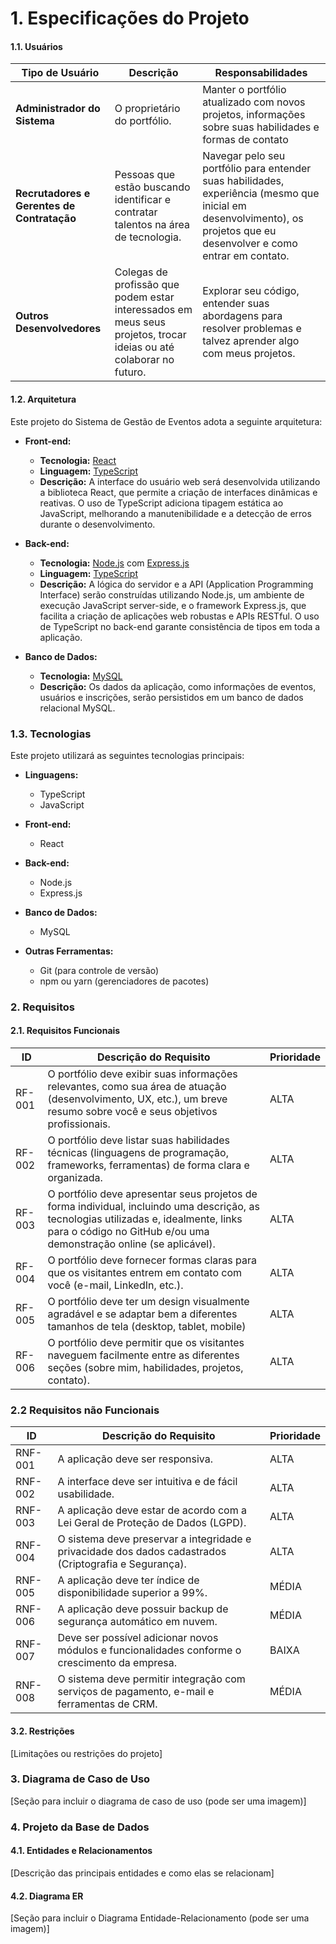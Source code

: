 

# 1. Especificações do Projeto

#### 1.1. Usuários

| Tipo de Usuário   | Descrição | Responsabilidades |
|------------------|-----------|------------------|
| **Administrador do Sistema** | O proprietário do portfólio.| Manter o portfólio atualizado com novos projetos, informações sobre suas habilidades e formas de contato |
| **Recrutadores e Gerentes de Contratação** | Pessoas que estão buscando identificar e contratar talentos na área de tecnologia. | Navegar pelo seu portfólio para entender suas habilidades, experiência (mesmo que inicial em desenvolvimento), os projetos que eu  desenvolver e como entrar em contato.|
| **Outros Desenvolvedores** |Colegas de profissão que podem estar interessados em meus seus projetos, trocar ideias ou até colaborar no futuro. |Explorar seu código, entender suas abordagens para resolver problemas e talvez aprender algo com meus projetos.|


#### 1.2. Arquitetura

Este projeto do Sistema de Gestão de Eventos adota a seguinte arquitetura:

* **Front-end:**
    * **Tecnologia:** [React](https://react.dev/)
    * **Linguagem:** [TypeScript](https://www.typescriptlang.org/)
    * **Descrição:** A interface do usuário web será desenvolvida utilizando a biblioteca React, que permite a criação de interfaces dinâmicas e reativas. O uso de TypeScript adiciona tipagem estática ao JavaScript, melhorando a manutenibilidade e a detecção de erros durante o desenvolvimento.

* **Back-end:**
    * **Tecnologia:** [Node.js](https://nodejs.org/en/) com [Express.js](https://expressjs.com/)
    * **Linguagem:** [TypeScript](https://www.typescriptlang.org/)
    * **Descrição:** A lógica do servidor e a API (Application Programming Interface) serão construídas utilizando Node.js, um ambiente de execução JavaScript server-side, e o framework Express.js, que facilita a criação de aplicações web robustas e APIs RESTful. O uso de TypeScript no back-end garante consistência de tipos em toda a aplicação.

* **Banco de Dados:**
    * **Tecnologia:** [MySQL](https://www.mysql.com/)
    * **Descrição:** Os dados da aplicação, como informações de eventos, usuários e inscrições, serão persistidos em um banco de dados relacional MySQL.


### 1.3. Tecnologias

Este projeto utilizará as seguintes tecnologias principais:

* **Linguagens:**
    * TypeScript
    * JavaScript

* **Front-end:**
    * React

* **Back-end:**
    * Node.js
    * Express.js

* **Banco de Dados:**
    * MySQL

* **Outras Ferramentas:**
    * Git (para controle de versão)
    * npm ou yarn (gerenciadores de pacotes)

### 2. Requisitos

#### 2.1. Requisitos Funcionais

| ID | Descrição do Requisito | Prioridade |
|----|------------------------|------------|
|RF-001| O portfólio deve exibir suas informações relevantes, como sua área de atuação (desenvolvimento, UX, etc.), um breve resumo sobre você e seus objetivos profissionais.| ALTA | 
|RF-002| O portfólio deve listar suas habilidades técnicas (linguagens de programação, frameworks, ferramentas) de forma clara e organizada.| ALTA |
|RF-003| O portfólio deve apresentar seus projetos de forma individual, incluindo uma descrição, as tecnologias utilizadas e, idealmente, links para o código no GitHub e/ou uma demonstração online (se aplicável).| ALTA |
|RF-004| O portfólio deve fornecer formas claras para que os visitantes entrem em contato com você (e-mail, LinkedIn, etc.). | ALTA |
|RF-005| O portfólio deve ter um design visualmente agradável e se adaptar bem a diferentes tamanhos de tela (desktop, tablet, mobile) | ALTA |
|RF-006| O portfólio deve permitir que os visitantes naveguem facilmente entre as diferentes seções (sobre mim, habilidades, projetos, contato). | ALTA | 

### 2.2 Requisitos não Funcionais

| ID | Descrição do Requisito | Prioridade |
|----|------------------------|------------|
|RNF-001| A aplicação deve ser responsiva. | ALTA | 
|RNF-002| A interface deve ser intuitiva e de fácil usabilidade. | ALTA |
|RNF-003| A aplicação deve estar de acordo com a Lei Geral de Proteção de Dados (LGPD). |  ALTA |
|RNF-004| O sistema deve preservar a integridade e privacidade dos dados cadastrados (Criptografia e Segurança). |  ALTA |
|RNF-005| A aplicação deve ter índice de disponibilidade superior a 99%. | MÉDIA |
|RNF-006| A aplicação deve possuir backup de segurança automático em nuvem. | MÉDIA |
|RNF-007| Deve ser possível adicionar novos módulos e funcionalidades conforme o crescimento da empresa. | BAIXA |
|RNF-008| O sistema deve permitir integração com serviços de pagamento, e-mail e ferramentas de CRM. | MÉDIA |

#### 3.2. Restrições

[Limitações ou restrições do projeto]

### 3. Diagrama de Caso de Uso

[Seção para incluir o diagrama de caso de uso (pode ser uma imagem)]

### 4. Projeto da Base de Dados

#### 4.1. Entidades e Relacionamentos

[Descrição das principais entidades e como elas se relacionam]

#### 4.2. Diagrama ER

[Seção para incluir o Diagrama Entidade-Relacionamento (pode ser uma imagem)]


